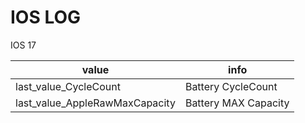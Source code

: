 # IOS LOG

IOS 17

| value | info |
|-------|------|
| last_value_CycleCount | Battery CycleCount |
| last_value_AppleRawMaxCapacity | Battery MAX Capacity |
